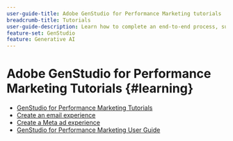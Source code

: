 ```yaml
---
user-guide-title: Adobe GenStudio for Performance Marketing tutorials
breadcrumb-title: Tutorials
user-guide-description: Learn how to complete an end-to-end process, such as creating an email experience, by following GenStudio for Performance Marketing tutorials.
feature-set: GenStudio
feature: Generative AI
---
```


# Adobe GenStudio for Performance Marketing Tutorials {#learning}

+ [GenStudio for Performance Marketing Tutorials](tutorials.md)
+ [Create an email experience](create-email-experience.md)
+ [Create a Meta ad experience](create-meta-ad.md)
+ [GenStudio for Performance Marketing User Guide](https://experienceleague.adobe.com/docs/genstudio/user-guide/home.html)
